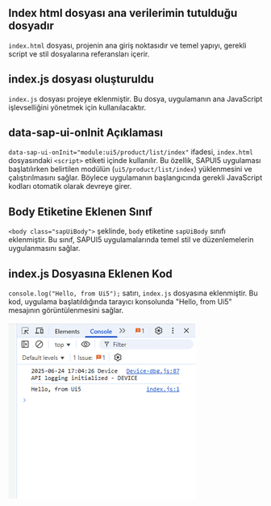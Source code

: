 
## Index html dosyası ana verilerimin tutulduğu dosyadır 

`index.html` dosyası, projenin ana giriş noktasıdır ve temel yapıyı, gerekli script ve stil dosyalarına referansları içerir.


## index.js dosyası oluşturuldu

`index.js` dosyası projeye eklenmiştir. Bu dosya, uygulamanın ana JavaScript işlevselliğini yönetmek için kullanılacaktır.
## data-sap-ui-onInit Açıklaması

`data-sap-ui-onInit="module:ui5/product/list/index"` ifadesi, `index.html` dosyasındaki `<script>` etiketi içinde kullanılır. Bu özellik, SAPUI5 uygulaması başlatılırken belirtilen modülün (`ui5/product/list/index`) yüklenmesini ve çalıştırılmasını sağlar. Böylece uygulamanın başlangıcında gerekli JavaScript kodları otomatik olarak devreye girer.


## Body Etiketine Eklenen Sınıf

`<body class="sapUiBody">` şeklinde, `body` etiketine `sapUiBody` sınıfı eklenmiştir. Bu sınıf, SAPUI5 uygulamalarında temel stil ve düzenlemelerin uygulanmasını sağlar.

## index.js Dosyasına Eklenen Kod

`console.log("Hello, from Ui5");` satırı, `index.js` dosyasına eklenmiştir. Bu kod, uygulama başlatıldığında tarayıcı konsolunda "Hello, from Ui5" mesajının görüntülenmesini sağlar.

![Console Çıktısı](./Image/1.2/console.png)
